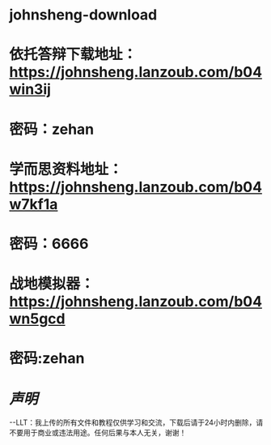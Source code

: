 # johnsheng-download
# 依托答辩下载地址：https://johnsheng.lanzoub.com/b04win3ij
# **密码：zehan**

# 学而思资料地址：https://johnsheng.lanzoub.com/b04w7kf1a
# **密码：6666**

# 战地模拟器：https://johnsheng.lanzoub.com/b04wn5gcd
# 密码:zehan
# _声明_
   --LLT：我上传的所有文件和教程仅供学习和交流，下载后请于24小时内删除，请不要用于商业或违法用途。任何后果与本人无关，谢谢！
